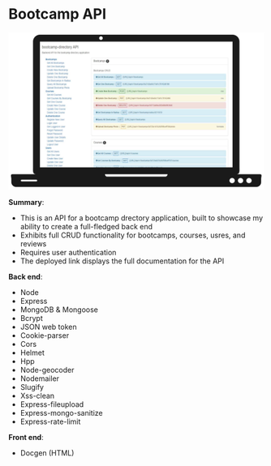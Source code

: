 # Bootcamp API

<a href='https://bc-api-0.herokuapp.com/' target='_blank'><img src='https://github.com/bretbaker/bootcamp-api/blob/master/readme-img/readme-img.svg' alt='Image of application' width='600px'></a>

**Summary**:

- This is an API for a bootcamp drectory application, built to showcase my ability to create a full-fledged back end
- Exhibits full CRUD functionality for bootcamps, courses, usres, and reviews
- Requires user authentication
- The deployed link displays the full documentation for the API

**Back end**:

- Node
- Express
- MongoDB & Mongoose
- Bcrypt
- JSON web token
- Cookie-parser
- Cors
- Helmet
- Hpp
- Node-geocoder
- Nodemailer
- Slugify
- Xss-clean
- Express-fileupload
- Express-mongo-sanitize
- Express-rate-limit

**Front end**:

- Docgen (HTML)
